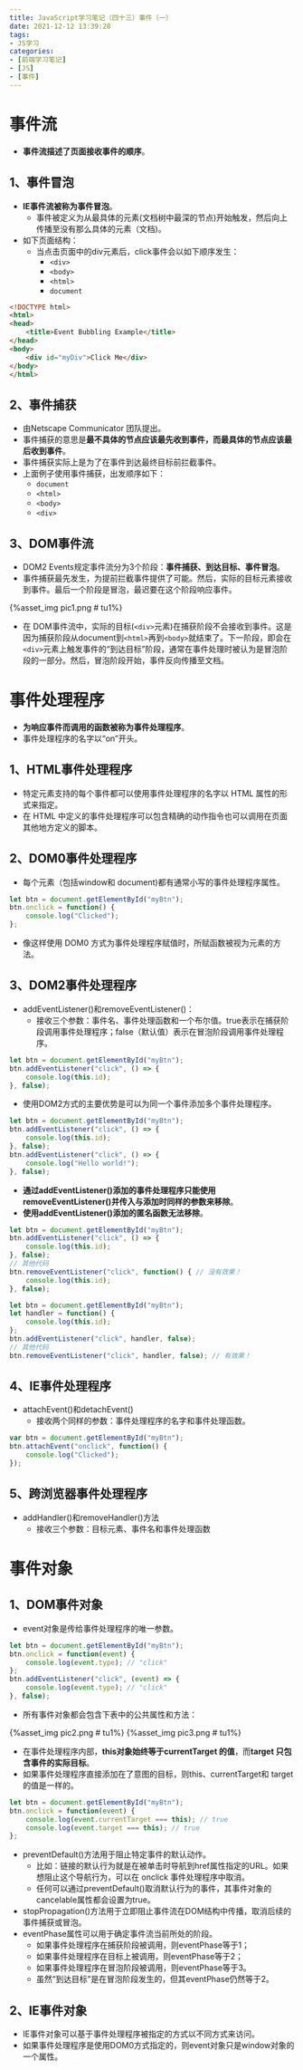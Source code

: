```yaml
---
title: JavaScript学习笔记（四十三）事件（一）
date: 2021-12-12 13:39:28
tags:
- JS学习
categories:
- [前端学习笔记]
- [JS]
- [事件]
---
```


# 事件流

* **事件流描述了页面接收事件的顺序**。

## 1、事件冒泡

* **IE事件流被称为事件冒泡**。
    * 事件被定义为从最具体的元素(文档树中最深的节点)开始触发，然后向上传播至没有那么具体的元素（文档)。
* 如下页面结构：
    * 当点击页面中的div元素后，click事件会以如下顺序发生：
        * ```<div>```
        * ```<body>```
        * ```<html>```
        * ```document```
```html
<!DOCTYPE html> 
<html> 
<head> 
    <title>Event Bubbling Example</title> 
</head> 
<body> 
    <div id="myDiv">Click Me</div> 
</body> 
</html>
```

## 2、事件捕获

* 由Netscape Communicator 团队提出。
* 事件捕获的意思是**最不具体的节点应该最先收到事件，而最具体的节点应该最后收到事件**。
* 事件捕获实际上是为了在事件到达最终目标前拦截事件。
* 上面例子使用事件捕获，出发顺序如下：
    * ```document```
    * ```<html>```
    * ```<body>```
    * ```<div>```

## 3、DOM事件流

* DOM2 Events规定事件流分为3个阶段：**事件捕获、到达目标、事件冒泡**。
* 事件捕获最先发生，为提前拦截事件提供了可能。然后，实际的目标元素接收到事件。最后一个阶段是冒泡，最迟要在这个阶段响应事件。

{%asset_img pic1.png # tu1%}

* 在 DOM事件流中，实际的目标(```<div>```元素)在捕获阶段不会接收到事件。这是因为捕获阶段从document到```<html>```再到```<body>```就结束了。下一阶段，即会在```<div>```元素上触发事件的“到达目标”阶段，通常在事件处理时被认为是冒泡阶段的一部分。然后，冒泡阶段开始，事件反向传播至文档。

# 事件处理程序

* **为响应事件而调用的函数被称为事件处理程序**。
* 事件处理程序的名字以“on”开头。

## 1、HTML事件处理程序

* 特定元素支持的每个事件都可以使用事件处理程序的名字以 HTML 属性的形式来指定。
* 在 HTML 中定义的事件处理程序可以包含精确的动作指令也可以调用在页面其他地方定义的脚本。

## 2、DOM0事件处理程序

* 每个元素（包括window和 document)都有通常小写的事件处理程序属性。
```js
let btn = document.getElementById("myBtn"); 
btn.onclick = function() { 
    console.log("Clicked"); 
}; 
```
* 像这样使用 DOM0 方式为事件处理程序赋值时，所赋函数被视为元素的方法。

## 3、DOM2事件处理程序

* addEventListener()和removeEventListener()：
    * 接收三个参数：事件名、事件处理函数和一个布尔值。true表示在捕获阶段调用事件处理程序；false（默认值）表示在冒泡阶段调用事件处理程序。

```js
let btn = document.getElementById("myBtn"); 
btn.addEventListener("click", () => { 
    console.log(this.id); 
}, false);
```
* 使用DOM2方式的主要优势是可以为同一个事件添加多个事件处理程序。
```js
let btn = document.getElementById("myBtn"); 
btn.addEventListener("click", () => { 
    console.log(this.id); 
}, false); 
btn.addEventListener("click", () => { 
    console.log("Hello world!"); 
}, false); 
```

* **通过addEventListener()添加的事件处理程序只能使用removeEventListener()并传入与添加时同样的参数来移除**。
* **使用addEventListener()添加的匿名函数无法移除**。

```js
let btn = document.getElementById("myBtn"); 
btn.addEventListener("click", () => { 
    console.log(this.id); 
}, false); 
// 其他代码
btn.removeEventListener("click", function() { // 没有效果！
    console.log(this.id); 
}, false); 
```
```js
let btn = document.getElementById("myBtn"); 
let handler = function() { 
    console.log(this.id); 
}; 
btn.addEventListener("click", handler, false); 
// 其他代码
btn.removeEventListener("click", handler, false); // 有效果！
```

## 4、IE事件处理程序

* attachEvent()和detachEvent()
    * 接收两个同样的参数：事件处理程序的名字和事件处理函数。

```js
var btn = document.getElementById("myBtn"); 
btn.attachEvent("onclick", function() { 
    console.log("Clicked"); 
});
```

## 5、跨浏览器事件处理程序

* addHandler()和removeHandler()方法
    * 接收三个参数：目标元素、事件名和事件处理函数

# 事件对象

## 1、DOM事件对象

* event对象是传给事件处理程序的唯一参数。

```js
let btn = document.getElementById("myBtn"); 
btn.onclick = function(event) { 
    console.log(event.type); // "click" 
}; 
btn.addEventListener("click", (event) => { 
    console.log(event.type); // "click" 
}, false);
```

* 所有事件对象都会包含下表中的公共属性和方法：

{%asset_img pic2.png # tu1%}
{%asset_img pic3.png # tu1%}

* 在事件处理程序内部，**this对象始终等于currentTarget 的值**，而**target 只包含事件的实际目标**。
* 如果事件处理程序直接添加在了意图的目标，则this、currentTarget和 target的值是一样的。

```js
let btn = document.getElementById("myBtn"); 
btn.onclick = function(event) { 
    console.log(event.currentTarget === this); // true 
    console.log(event.target === this); // true 
};
```

* preventDefault()方法用于阻止特定事件的默认动作。
    * 比如：链接的默认行为就是在被单击时导航到href属性指定的URL。如果想阻止这个导航行为，可以在 onclick 事件处理程序中取消。
    * 任何可以通过preventDefault()取消默认行为的事件，其事件对象的cancelable属性都会设置为true。
* stopPropagation()方法用于立即阻止事件流在DOM结构中传播，取消后续的事件捕获或冒泡。
* eventPhase属性可以用于确定事件流当前所处的阶段。
    * 如果事件处理程序在捕获阶段被调用，则eventPhase等于1；
    * 如果事件处理程序在目标上被调用，则eventPhase等于2；
    * 如果事件处理程序在冒泡阶段被调用，则eventPhase等于3。
    * 虽然“到达目标”是在冒泡阶段发生的，但其eventPhase仍然等于2。

## 2、IE事件对象

* IE事件对象可以基于事件处理程序被指定的方式以不同方式来访问。
* 如果事件处理程序是使用DOM0方式指定的，则event对象只是window对象的一个属性。


